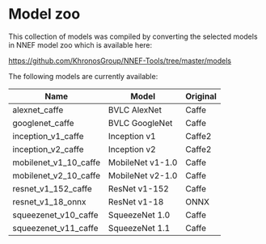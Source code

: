 
# Model zoo

This collection of models was compiled by converting the selected models in 
NNEF model zoo which is available here:

https://github.com/KhronosGroup/NNEF-Tools/tree/master/models

The following models are currently available:

Name | Model | Original
--- | --- | ---
alexnet_caffe | BVLC AlexNet | Caffe
googlenet_caffe | BVLC GoogleNet | Caffe
inception_v1_caffe | Inception v1 | Caffe2
inception_v2_caffe | Inception v2 | Caffe2
mobilenet_v1_10_caffe | MobileNet v1-1.0 | Caffe
mobilenet_v2_10_caffe | MobileNet v2-1.0 | Caffe
resnet_v1_152_caffe | ResNet v1-152 | Caffe
resnet_v1_18_onnx | ResNet v1-18 | ONNX
squeezenet_v10_caffe | SqueezeNet 1.0 | Caffe
squeezenet_v11_caffe | SqueezeNet 1.1 | Caffe

